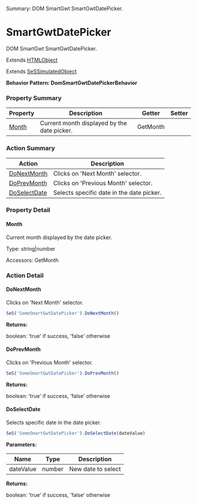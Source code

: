 Summary: DOM SmartGwt SmartGwtDatePicker.

# SmartGwtDatePicker

DOM SmartGwt SmartGwtDatePicker.
 
Extends [HTMLObject](HTMLObject.md)

Extends [SeSSimulatedObject](SeSSimulatedObject.md)





**Behavior Pattern: DomSmartGwtDatePickerBehavior**


<!-- ============================== property summary ========================== -->

  

### Property Summary

| **Property** | **Description** | **Getter** | **Setter** |
| ------------ | --------------- | ---------- | ---------- |
| [Month](#month) | Current month displayed by the date picker. | GetMonth |  |



  
<!-- ============================== action summary ========================== -->



### Action Summary

|  **Action** | **Description** | 
| ----------- | --------------- |
|  [DoNextMonth](#donextmonth) | Clicks on 'Next Month' selector. |
|  [DoPrevMonth](#doprevmonth) | Clicks on 'Previous Month' selector. |
|  [DoSelectDate](#doselectdate) | Selects specific date in the date picker. |




<!-- ============================== property detail ========================== -->
  
### Property Detail
    
<a name="Month"></a>
#### Month


Current month displayed by the date picker.

      
  
      
Type: string|number
      
      
Accessors: GetMonth
      
    
  
  
<!-- ============================== action detail ========================== -->
  
### Action Detail
    
<a name="DoNextMonth"></a>    
#### DoNextMonth

Clicks on 'Next Month' selector.

```javascript
SeS('SomeSmartGwtDatePicker').DoNextMonth()
```




**Returns:**

boolean: 'true' if success, 'false' otherwise



<a name="see.also.smartgwtdatepicker.donextmonth"></a>

<a name="DoPrevMonth"></a>    
#### DoPrevMonth

Clicks on 'Previous Month' selector.

```javascript
SeS('SomeSmartGwtDatePicker').DoPrevMonth()
```




**Returns:**

boolean: 'true' if success, 'false' otherwise



<a name="see.also.smartgwtdatepicker.doprevmonth"></a>

<a name="DoSelectDate"></a>    
#### DoSelectDate

Selects specific date in the date picker.

```javascript
SeS('SomeSmartGwtDatePicker').DoSelectDate(dateValue)
```


**Parameters:**

|  **Name** | **Type** | **Description** |
| ---------- | -------- | --------------- |
| dateValue | number |  New date to select |




**Returns:**

boolean: 'true' if success, 'false' otherwise



<a name="see.also.smartgwtdatepicker.doselectdate"></a>

  

